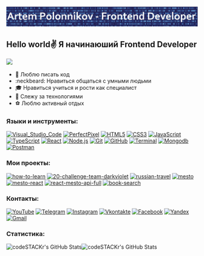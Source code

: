 [![Header](https://github.com/gamerthepro/gamerthepro/blob/main/Image/img.jpg)](https://www.youtube.com/channel/UCViuD468TFUrsmsyoVphOLQ)

## Hello world:v: Я начинаюший Frontend Developer
![](https://komarev.com/ghpvc/?username=gamerthepro)
- 💪 Люблю писать код
- :neckbeard: Нравиться общаться с умными людьми
- :mortar_board: Нравиться учиться и рости как специалист
- :rocket: Слежу за технологиями
- :soccer: Люблю активный отдых

### Языки и инструменты:
[![Visual_Studio_Code](https://img.shields.io/badge/-Visual_Studio_Code-d2e7fb?style=flat&logo=visual-studio-code&logoColor=27A0D9&labelColor=626262)](https://code.visualstudio.com/)
[![PerfectPixel](https://img.shields.io/badge/-PerfectPixel-d2e7fb?style=flat&logo=&logoColor=fe4611&labelColor=932)](https://www.welldonecode.com/perfectpixel/)
[![HTML5](https://img.shields.io/badge/-HTML5-d2e7fb?style=flat&logo=HTML5&logoColor=fe4611&labelColor=626262)](https://ru.wikipedia.org/wiki/HTML5)
[![CSS3](https://img.shields.io/badge/-CSS3-d2e7fb?style=flat&logo=CSS3&logoColor=27A0D9&labelColor=626262)](https://ru.wikipedia.org/wiki/CSS)
[![JavaScript](https://img.shields.io/badge/-JavaScript-d2e7fb?style=flat&logo=JavaScript&labelColor=626262)](https://ru.wikipedia.org/wiki/JavaScript)
[![TypeScript](https://img.shields.io/badge/-TypeScript-d2e7fb?style=flat&logo=TypeScript&labelColor=626262)](https://www.typescriptlang.org/)
[![React](https://img.shields.io/badge/-React-d2e7fb?style=flat&logo=React&labelColor=626262)](https://ru.reactjs.org/)
[![Node.js](https://img.shields.io/badge/-Node.js-d2e7fb?style=flat&logo=Node.js&labelColor=626262)](https://nodejs.org/en/)
[![Git](https://img.shields.io/badge/-Git-d2e7fb?style=flat&logo=Git&labelColor=626262)](https://git-scm.com/)
[![GitHub](https://img.shields.io/badge/-GitHub-d2e7fb?style=flat&logo=GitHub&logoColor=191919&labelColor=626262)](https://github.com/)
[![Terminal](https://img.shields.io/badge/-Terminal-d2e7fb?style=flat&logo=windows-terminal&labelColor=626262)](https://docs.microsoft.com/ru-ru/windows/terminal/)
[![Mongodb](https://img.shields.io/badge/-Mongodb-d2e7fb?style=flat&logo=Mongodb&labelColor=626262)](https://www.mongodb.com/)
[![Postman](https://img.shields.io/badge/-Postman-d2e7fb?style=flat&logo=Postman&labelColor=626262)](https://www.Postman.com/)
<br/>

### Мои проекты:
[![how-to-learn](https://img.shields.io/badge/-how_to_learn-d2e7fb?style=for-the-badge)](https://gamerthepro.github.io/how-to-learn/)
[![20-challenge-team-darkviolet](https://img.shields.io/badge/-20_challenge_team_darkviolet-d2e7fb?style=for-the-badge)](https://gamerthepro.github.io/20-challenge-team-darkviolet/)
[![russian-travel](https://img.shields.io/badge/-russian_travel-d2e7fb?style=for-the-badge)](https://gamerthepro.github.io/russian-travel/)
[![mesto](https://img.shields.io/badge/-mesto-d2e7fb?style=for-the-badge)](https://gamerthepro.github.io/mesto/)
[![mesto-react](https://img.shields.io/badge/-mesto_react-d2e7fb?style=for-the-badge)](https://gamerthepro.github.io/mesto-react/)
[![react-mesto-api-full](https://img.shields.io/badge/-react_mesto_api_full-d2e7fb?style=for-the-badge)](https://github.com/gamerthepro/react-mesto-api-full)
[![book-search](https://img.shields.io/badge/-book_search-d2e7fb?style=for-the-badge)](https://gamerthepro.github.io/book-search/)

### Контакты:
[![YouTube](https://img.shields.io/badge/-YouTube-d2e7fb?style=for-the-badge&logo=YouTube&logoColor=FF0000)](https://www.youtube.com/channel/UCViuD468TFUrsmsyoVphOLQ)
[![Telegram](https://img.shields.io/badge/-Telegram-d2e7fb?style=for-the-badge&logo=telegram&logoColor=27A0D9)](https://web.telegram.org/#/im)
[![Instagram](https://img.shields.io/badge/-Instagram-d2e7fb?style=for-the-badge&logo=instagram&logoColor=B4068E)](https://www.instagram.com/?hl=ru)
[![Vkontakte](https://img.shields.io/badge/-Vkontakte-d2e7fb?style=for-the-badge&logo=Vk&logoColor=4F7DB3)](https://vk.com/id59669549)
[![Facebook](https://img.shields.io/badge/-Facebook-d2e7fb?style=for-the-badge&logo=Facebook&logoColor=1195F5)](https://www.facebook.com/tema.rembo/)
[![Yandex](https://img.shields.io/badge/-@Yandex.ru-d2e7fb?style=for-the-badge&logo=Yandex&logoColor=ffdd33)](https://mail.yandex.ru/?uid=896586890#inbox)
[![Gmail](https://img.shields.io/badge/-@Gmail.com-d2e7fb?style=for-the-badge&logo=Gmail&logoColor=fe4611)](https://mail.google.com/mail/u/0/#inbox)

### Статистика:
<img align="left" alt="codeSTACKr's GitHub Stats" src="https://github-readme-stats.vercel.app/api/top-langs/?username=gamerthepro&langs_count=8&layout=compact" /><img align="left" alt="codeSTACKr's GitHub Stats" src="https://github-readme-stats.vercel.app/api?username=gamerthepro&show_icons=true" />
